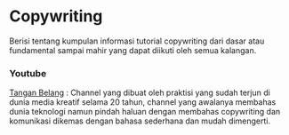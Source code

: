 # Copywriting

Berisi tentang kumpulan informasi tutorial copywriting dari dasar atau fundamental sampai mahir yang dapat diikuti oleh semua kalangan.


### Youtube

[Tangan Belang](https://www.youtube.com/@tanganbelang/) : Channel yang dibuat oleh praktisi yang sudah terjun  di dunia media kreatif selama 20 tahun, channel yang awalanya membahas dunia teknologi namun pindah haluan dengan membahas copywriting dan komunikasi dikemas dengan bahasa sederhana dan mudah dimengerti.
